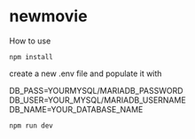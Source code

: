 # newmovie

How to use


```npm install```

create a new .env file and populate it with

DB_PASS=YOURMYSQL/MARIADB_PASSWORD
DB_USER=YOUR_MYSQL/MARIADB_USERNAME
DB_NAME=YOUR_DATABASE_NAME


```npm run dev```
